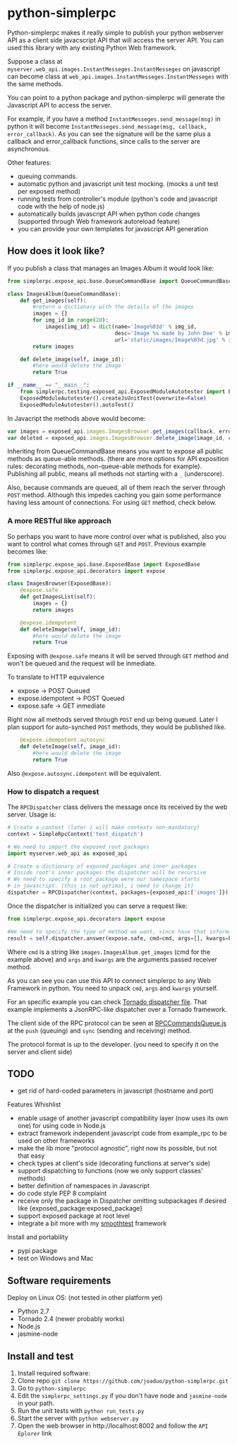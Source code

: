 # python-simplerpc

Python-simplerpc makes it really simple to publish your python webserver API as a client side javacscript API that will access the server API. You can used this library with any existing Python Web framework.

Suppose a class at `myserver.web_api.images.InstantMesseges.InstantMesseges` on javascript can become class at `web_api.images.InstantMesseges.InstantMesseges` with the same methods.

You can point to a python package and python-simplerpc will generate the Javascript API to access the server.

For example, if you have a method `InstantMesseges.send_message(msg)` in python it will become `InstantMesseges.send_message(msg, callback, error_callback)`. As you can see the signature will be the same plus a callback and error_callback functions, since calls to the server are asynchronous.

Other features:

* queuing commands.
* automatic python and javascript unit test mocking. (mocks a unit test per exposed method)
* running tests from controller's module (python's code and javascript code with the help of node.js)
* automatically builds javascript API when python code changes (supported through Web framework autoreload feature)
* you can provide your own templates for javascript API generation

## How does it look like?

If you publish a class that manages an Images Album it would look like:

```python
from simplerpc.expose_api.base.QueueCommandBase import QueueCommandBase

class ImagesAlbum(QueueCommandBase):
    def get_images(self):
    	#return a dictionary with the details of the images
        images = {}
        for img_id in range(20):
            images[img_id] = dict(name='Image%03d' % img_id,
                                  desc='Image %s made by John Doe' % img_id,
                                  url='static/images/Image%03d.jpg' % img_id)
        return images

    def delete_image(self, image_id):
        #here would delete the image
        return True

if __name__ == "__main__":
    from simplerpc.testing.exposed_api.ExposedModuleAutotester import ExposedModuleAutotester
    ExposedModuleAutotester().createJsUnitTest(overwrite=False)
    ExposedModuleAutotester().autoTest()
```

In Javacript the methods above would become:

```javascript
var images = exposed_api.images.ImagesBrowser.get_images(callback, error_callback)
var deleted = exposed_api.images.ImagesBrowser.delete_image(image_id, callback, error_callback)
```

Inheriting from QueueCommandBase means you want to expose all public methods as queue-able methods. (there are more options for API exposition rules: decorating methods, non-queue-able methods for example). Publishing all public, means all methods not starting with a `_` (underscore).

Also, because commands are queued, all of them reach the server through `POST` method. Although this impedes caching you gain some performance having less amount of connections. For using `GET` method, check below.

### A more RESTful like approach

So perhaps you want to have more control over what is published, also you want to control what comes through `GET` and `POST`. Previous example becomes like:

```python
from simplerpc.expose_api.base.ExposedBase import ExposedBase
from simplerpc.expose_api.decorators import expose

class ImagesBrowser(ExposedBase):
    @expose.safe
    def getImagesList(self):
        images = {}
        return images

    @expose.idempotent
    def deleteImage(self, image_id):
        #here would delete the image
        return True
```  

Exposing with `@expose.safe` means it will be served through `GET` method and won't be queued and the request will be inmediate.

To translate to HTTP equivalence

* expose -> POST Queued
* expose.idempotent -> POST Queued
* expose.safe -> GET inmediate

Right now all methods served through `POST` end up being queued. Later I plan support for auto-synched `POST` methods, they would be published like.

```python
    @expose.idempotent.autosync
    def deleteImage(self, image_id):
        #here would delete the image
        return True
```

Also `@expose.autosync.idempotent` will be equivalent.

### How to dispatch a request

The `RPCDispatcher` class delivers the message once its received by the web server. Usage is:

```python
# Create a context (later i will make contexts non-mandatory)
context = SimpleRpcContext('test_dispatch')

# We need to import the exposed root packages
import myserver.web_api as exposed_api

# Create a dictionary of exposed packages and inner packages
# Inside root's inner packages the dispatcher will be recursive
# We need to specify a root_package were our namespace starts
# in javascript. (this is not optimal, i need to change it) 
dispatcher = RPCDispatcher(context, packages={exposed_api:['images']})
```
Once the dispatcher is initialized you can serve a request like:

```python
from simplerpc.expose_api.decorators import expose

#We need to specify the type of method we want, since have that information from the webserver
result = self.dispatcher.answer(expose.safe, cmd=cmd, args=[], kwargs=kwargs)
```

Where `cmd` is a string like `images.ImagesAlbum.get_images` (cmd for the example above) and `args` and `kwargs` are the arguments passed receiver method.

As you can see you can use this API to connect simplerpc to any Web Framework in python. You need to unpack `cmd`, `args` and  `kwargs` yourself.

For an specific example you can check [Tornado dispatcher file](example_rpc/tornado_handler/JsonRpcHandler.py). That example implements a JsonRPC-like dispatcher over a Tornado framework.

The client side of the RPC protocol can be seen at [RPCCommandsQueue.js](example_rpc/webclient/static/js/simplerpc/rpc/RPCCommandsQueue.js) at the `push` (queuing) and `sync` (sending and receiving) method. 

The protocol format is up to the developer. (you need to specify it on the server and client side)

## TODO

* get rid of hard-coded parameters in javascript (hostname and port)

Features Whishlist

* enable usage of another javascript compatibility layer (now uses its own one) for using code in Node.js
* extract framework independent javascript code from example_rpc to be used on other frameworks
* make the lib more "protocol agnostic", right now its possible, but not that easy
* check types at client's side (decorating functions at server's side)
* support dispatching to functions (now we only support classes' methods)
* better definition of namespaces in Javascript
* do code style PEP 8 complaint
* receive only the package in Dispatcher omitting subpackages if desired like {exposed_package:exposed_package}
* support exposed package at root level
* integrate a bit more with my [smoothtest](https://github.com/joaduo/smoothtest) framework 

Install and portability

* pypi package
* test on Windows and Mac

## Software requirements

Deploy on Linux OS: (not tested in other platform yet)

* Python 2.7
* Tornado 2.4 (newer probably works)
* Node.js
* jasmine-node
      
## Install and test

1. Install required software:
2. Clone repo `git clone https://github.com/joaduo/python-simplerpc.git`
3. Go to `python-simplerpc`
4. Edit the `simplerpc_settings.py` if you don't have node and `jasmine-node` in your path.
5. Run the unit tests with `python run_tests.py`
6. Start the server with `python webserver.py`
7. Open the web browser in http://localhost:8002  and follow the `API Eplorer` link
